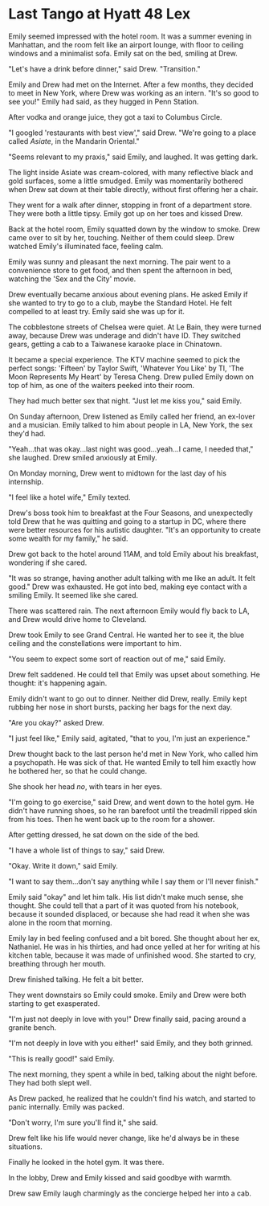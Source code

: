 # Last Tango at Hyatt 48 Lex

Emily seemed impressed with the hotel room.  It was a summer evening in
Manhattan, and the room felt like an airport lounge, with floor to ceiling
windows and a minimalist sofa.  Emily sat on the bed, smiling at Drew. 

"Let's have a drink before dinner," said Drew. "Transition."

Emily and Drew had met on the Internet.  After a few months, they decided to
meet in New York, where Drew was working as an intern.  "It's so good to see
you!" Emily had said, as they hugged in Penn Station.

After vodka and orange juice, they got a taxi to Columbus Circle.

"I googled 'restaurants with best view'," said Drew.  "We're going to a place
called *Asiate*, in the Mandarin Oriental."

"Seems relevant to my praxis," said Emily, and laughed.  It was getting dark.

The light inside Asiate was cream-colored, with many reflective black and gold
surfaces, some a little smudged.  Emily was momentarily bothered when Drew sat
down at their table directly, without first offering her a chair.  

They went for a walk after dinner, stopping in front of a department store.
They were both a little tipsy.  Emily got up on her toes and kissed Drew. 

Back at the hotel room, Emily squatted down by the window to smoke.  Drew came
over to sit by her, touching.  Neither of them could sleep.  Drew watched
Emily's illuminated face, feeling calm.

Emily was sunny and pleasant the next morning.  The pair went to a convenience
store to get food, and then spent the afternoon in bed, watching the 'Sex and
the City' movie.

Drew eventually became anxious about evening plans.  He asked Emily if she
wanted to try to go to a club, maybe the Standard Hotel.  He felt compelled to
at least try.  Emily said she was up for it.

The cobblestone streets of Chelsea were quiet.  At Le Bain, they were turned
away, because Drew was underage and didn't have ID.  They switched gears,
getting a cab to a Taiwanese karaoke place in Chinatown.  

It became a special experience.  The KTV machine seemed to pick the perfect
songs: 'Fifteen' by Taylor Swift, 'Whatever You Like' by TI, 'The Moon
Represents My Heart' by Teresa Cheng.  Drew pulled Emily down on top of him, as
one of the waiters peeked into their room.  

They had much better sex that night.  "Just let me kiss you," said Emily.

On Sunday afternoon, Drew listened as Emily called her friend, an ex-lover and a
musician.  Emily talked to him about people in LA, New York, the sex they'd had.  

"Yeah...that was okay...last night was good...yeah...I came, I needed that," she
laughed.  Drew smiled anxiously at Emily.

On Monday morning, Drew went to midtown for the last day of his internship.

"I feel like a hotel wife," Emily texted.  

Drew's boss took him to breakfast at the Four Seasons, and unexpectedly told
Drew that he was quitting and going to a startup in DC, where there were better
resources for his autistic daughter.  "It's an opportunity to create some wealth
for my family," he said.
	
Drew got back to the hotel around 11AM, and told Emily about his breakfast,
wondering if she cared.

"It was so strange, having another adult talking with me like an adult.  It felt
good."  Drew was exhausted.   He got into bed, making eye contact with a smiling
Emily.  It seemed like she cared.

There was scattered rain.  The next afternoon Emily would fly back to LA, and
Drew would drive home to Cleveland.  	

Drew took Emily to see Grand Central.  He wanted her to see it, the blue ceiling
and the constellations were important to him.  

"You seem to expect some sort of reaction out of me," said Emily.  

Drew felt saddened.  He could tell that Emily was upset about something.  He
thought: it's happening again.  

Emily didn't want to go out to dinner.  Neither did Drew, really.  Emily kept
rubbing her nose in short bursts, packing her bags for the next day.  

"Are you okay?" asked Drew. 

"I just feel like," Emily said, agitated, "that to you, I'm just an experience." 

Drew thought back to the last person he'd met in New York, who called him a
psychopath.  He was sick of that.  He wanted Emily to tell him exactly how he
bothered her, so that he could change.  

She shook her head *no*, with tears in her eyes.  

"I'm going to go exercise," said Drew, and went down to the hotel gym.  He didn't
have running shoes, so he ran barefoot until the treadmill ripped skin from his
toes.  Then he went back up to the room for a shower.

After getting dressed, he sat down on the side of the bed. 

"I have a whole list of things to say," said Drew.

"Okay.  Write it down," said Emily.

"I want to say them...don't say anything while I say them or I'll never finish."

Emily said "okay" and let him talk.  His list didn't make much sense, she
thought.  She could tell that a part of it was quoted from his notebook, because
it sounded displaced, or because she had read it when she was alone in the room
that morning. 

Emily lay in bed feeling confused and a bit bored.  She thought about her ex,
Nathaniel.  He was in his thirties, and had once yelled at her for writing at
his kitchen table, because it was made of unfinished wood.  She started to cry,
breathing through her mouth.

Drew finished talking.  He felt a bit better.

They went downstairs so Emily could smoke.  Emily and Drew were both starting to
get exasperated.

"I'm just not deeply in love with you!" Drew finally said, pacing around a
granite bench.

"I'm not deeply in love with you either!" said Emily, and they both grinned.

"This is really good!" said Emily.  

The next morning, they spent a while in bed, talking about the night before.
They had both slept well.

As Drew packed, he realized that he couldn't find his watch, and started to
panic internally.  Emily was packed.  

"Don't worry, I'm sure you'll find it," she said.

Drew felt like his life would never change, like he'd always be in these
situations.

Finally he looked in the hotel gym.  It was there.

In the lobby, Drew and Emily kissed and said goodbye with warmth.  

Drew saw Emily laugh charmingly as the concierge helped her into a cab.   
